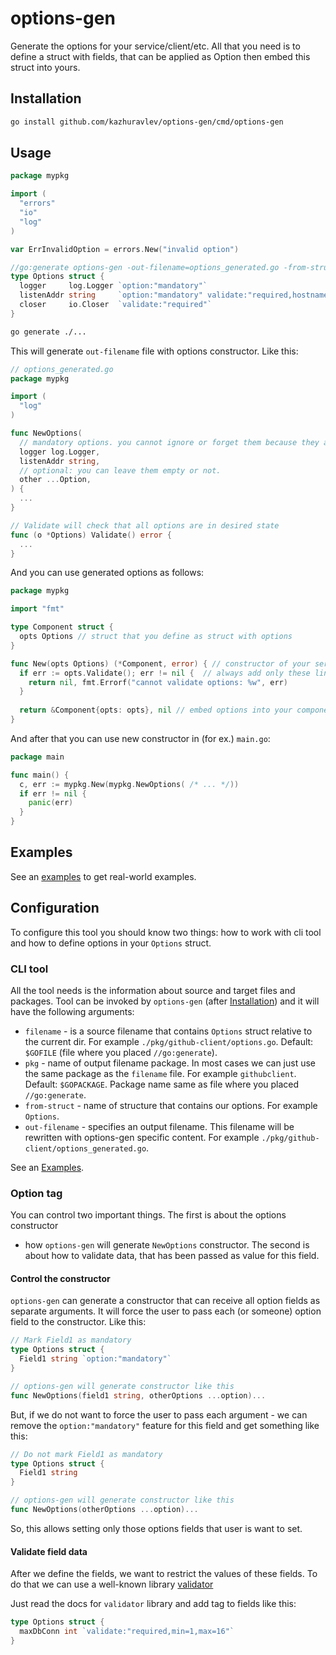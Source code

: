# options-gen

Generate the options for your service/client/etc. All that you need is to define a
struct with fields, that can be applied as Option then embed this struct into
yours.

## Installation

```bash
go install github.com/kazhuravlev/options-gen/cmd/options-gen
```

## Usage

```go
package mypkg

import (
  "errors"
  "io"
  "log"
)

var ErrInvalidOption = errors.New("invalid option")

//go:generate options-gen -out-filename=options_generated.go -from-struct=Options
type Options struct {
  logger     log.Logger `option:"mandatory"`
  listenAddr string     `option:"mandatory" validate:"required,hostname_port"`
  closer     io.Closer  `validate:"required"`
}
```

```bash
go generate ./...
```

This will generate `out-filename` file with options constructor. Like this:

```go
// options_generated.go
package mypkg

import (
  "log"
)

func NewOptions( 
  // mandatory options. you cannot ignore or forget them because they are arguments.
  logger log.Logger, 
  listenAddr string,
  // optional: you can leave them empty or not.
  other ...Option,
) {
  ...
}

// Validate will check that all options are in desired state
func (o *Options) Validate() error {
  ...
}
```

And you can use generated options as follows:

```go
package mypkg

import "fmt"

type Component struct {
  opts Options // struct that you define as struct with options 
}

func New(opts Options) (*Component, error) { // constructor of your service/client/component
  if err := opts.Validate(); err != nil {  // always add only these lines for all your constructors
    return nil, fmt.Errorf("cannot validate options: %w", err)
  }
  
  return &Component{opts: opts}, nil // embed options into your component
}
```

And after that you can use new constructor in (for ex.) `main.go`:

```go
package main

func main() {
  c, err := mypkg.New(mypkg.NewOptions( /* ... */))
  if err != nil {
    panic(err)
  }
}
```

## Examples

See an [examples](./examples) to get real-world examples.

## Configuration

To configure this tool you should know two things: how to work with cli tool
and how to define options in your `Options` struct.

### CLI tool

All the tool needs is the information about source and target files and packages.
Tool can be invoked by `options-gen` (after [Installation](#Installation)) and 
it will have the following arguments:

- `filename` - is a source filename that contains `Options` struct relative
  to the current dir. For example `./pkg/github-client/options.go`.
  Default: `$GOFILE` (file where you placed `//go:generate`).
- `pkg` - name of output filename package. In most cases we can just use
  the same package as the `filename` file. For example `githubclient`.
  Default: `$GOPACKAGE`. Package name same as file where you placed `//go:generate`.
- `from-struct` - name of structure that contains our options. For
  example `Options`.
- `out-filename` - specifies an output filename. This filename will be rewritten
  with options-gen specific content. For
  example `./pkg/github-client/options_generated.go`.

See an [Examples](#Examples).

### Option tag

You can control two important things. The first is about the options constructor
- how `options-gen` will generate `NewOptions` constructor. The second is about
how to validate data, that has been passed as value for this field.

#### Control the constructor

`options-gen` can generate a constructor that can receive all option fields as
separate arguments. It will force the user to pass each (or someone) option
field to the constructor. Like this:

```go
// Mark Field1 as mandatory
type Options struct {
  Field1 string `option:"mandatory"`
}

// options-gen will generate constructor like this
func NewOptions(field1 string, otherOptions ...option)...
```

But, if we do not want to force the user to pass each argument - we can remove
the `option:"mandatory"` feature for this field and get something like this:

```go
// Do not mark Field1 as mandatory
type Options struct {
  Field1 string
}

// options-gen will generate constructor like this
func NewOptions(otherOptions ...option)...
```

So, this allows setting only those options fields that user is want to set.

#### Validate field data

After we define the fields, we want to restrict the values of these fields. To
do that we can use a well-known library [validator](https://github.com/go-playground/validator)

Just read the docs for `validator` library and add tag to fields like this:

```go
type Options struct {
  maxDbConn int `validate:"required,min=1,max=16"`
}
```

